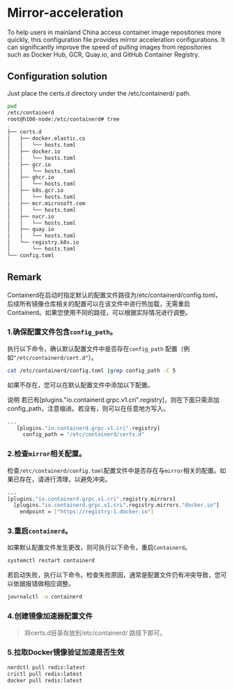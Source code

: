 # Mirror-acceleration
To help users in mainland China access container image repositories more quickly, this configuration file provides mirror acceleration configurations. It can significantly improve the speed of pulling images from repositories such as Docker Hub, GCR, Quay.io, and GitHub Container Registry.  

## Configuration solution
Just place the certs.d directory under the /etc/containerd/ path.  
```bash
pwd
/etc/containerd
root@h100-node:/etc/containerd# tree
.
├── certs.d
│   ├── docker.elastic.co
│   │   └── hosts.toml
│   ├── docker.io
│   │   └── hosts.toml
│   ├── gcr.io
│   │   └── hosts.toml
│   ├── ghcr.io
│   │   └── hosts.toml
│   ├── k8s.gcr.io
│   │   └── hosts.toml
│   ├── mcr.microsoft.com
│   │   └── hosts.toml
│   ├── nvcr.io
│   │   └── hosts.toml
│   ├── quay.io
│   │   └── hosts.toml
│   └── registry.k8s.io
│       └── hosts.toml
└── config.toml
```
## Remark
Containerd在启动时指定默认的配置文件路径为/etc/containerd/config.toml，后续所有镜像仓库相关的配置可以在该文件中进行热加载，无需重启Containerd。如果您使用不同的路径，可以根据实际情况进行调整。

### 1.确保配置文件包含`config_path`。
执行以下命令，确认默认配置文件中是否存在`config_path` 配置（例如`"/etc/containerd/cert.d"`）。

```bash
cat /etc/containerd/config.toml |grep config_path -C 5
```
如果不存在，您可以在默认配置文件中添加以下配置。

说明
若已有[plugins."io.containerd.grpc.v1.cri".registry]，则在下面只需添加config_path，注意缩进。若没有，则可以在任意地方写入。
```bash
...
   [plugins."io.containerd.grpc.v1.cri".registry]
     config_path = "/etc/containerd/certs.d"
```
### 2.检查`mirror`相关配置。
检查`/etc/containerd/config.toml`配置文件中是否存在与`mirror`相关的配置。如果已存在，请进行清理，以避免冲突。
```bash
...
[plugins."io.containerd.grpc.v1.cri".registry.mirrors]
  [plugins."io.containerd.grpc.v1.cri".registry.mirrors."docker.io"]
    endpoint = ["https://registry-1.docker.io"]
```
### 3.重启`containerd`。
如果默认配置文件发生更改，则可执行以下命令，重启`Containerd`。
```bash
systemctl restart containerd
```
若启动失败，执行以下命令。检查失败原因，通常是配置文件仍有冲突导致，您可以依据报错做相应调整。
```bash
journalctl -u containerd
```
### 4.创建镜像加速器配置文件
>将certs.d目录存放到/etc/containerd/ 路径下即可。
### 5.拉取Docker镜像验证加速是否生效
```bash
nerdctl pull redis:latest
crictl pull redis:latest
docker pull redis:latest
```
